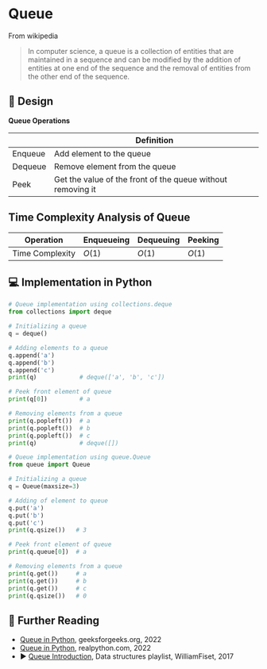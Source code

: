 # Queue

From wikipedia

> In computer science, a queue is a collection of entities that are maintained in a sequence and can be modified by the
> addition of entities at one end of the sequence and the removal of entities from the other end of the sequence.

## 🎨 Design

**Queue Operations**

|         | Definition                                                  |
|---------|-------------------------------------------------------------|
| Enqueue | Add element to the queue                                    |
| Dequeue | Remove element from the queue                               |
| Peek    | Get the value of the front of the queue without removing it |

## Time Complexity Analysis of Queue

| Operation       | Enqueueing | Dequeuing | Peeking  |
|-----------------|------------|-----------|----------|
| Time Complexity | $O(1)$     | $O(1)$    | $O(1)$   |

## 💻 Implementation in Python

```python
# Queue implementation using collections.deque
from collections import deque

# Initializing a queue
q = deque()

# Adding elements to a queue
q.append('a')
q.append('b')
q.append('c')
print(q)            # deque(['a', 'b', 'c'])

# Peek front element of queue
print(q[0])         # a

# Removing elements from a queue
print(q.popleft())  # a
print(q.popleft())  # b
print(q.popleft())  # c
print(q)            # deque([])
```

```python
# Queue implementation using queue.Queue
from queue import Queue

# Initializing a queue
q = Queue(maxsize=3)

# Adding of element to queue
q.put('a')
q.put('b')
q.put('c')
print(q.qsize())   # 3

# Peek front element of queue
print(q.queue[0])  # a

# Removing elements from a queue
print(q.get())     # a
print(q.get())     # b
print(q.get())     # c
print(q.qsize())   # 0
```

## 🔗 Further Reading

* [Queue in Python](https://www.geeksforgeeks.org/queue-in-python/), geeksforgeeks.org, 2022
* [Queue in Python](https://realpython.com/queue-in-python/), realpython.com, 2022
* ▶️ [Queue Introduction](https://www.youtube.com/watch?v=KxzhEQ-zpDc&list=PLDV1Zeh2NRsB6SWUrDFW2RmDotAfPbeHu&index=11&ab_channel=WilliamFiset),
Data structures playlist, WilliamFiset, 2017
